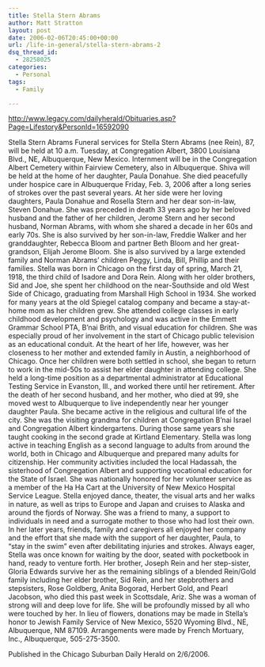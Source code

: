 ```yaml
---
title: Stella Stern Abrams
author: Matt Stratton
layout: post
date: 2006-02-06T20:45:00+00:00
url: /life-in-general/stella-stern-abrams-2
dsq_thread_id:
  - 28258025
categories:
  - Personal
tags:
  - Family

---
```

<http://www.legacy.com/dailyherald/Obituaries.asp?Page=Lifestory&PersonId=16592090>

Stella Stern Abrams Funeral services for Stella Stern Abrams (nee Rein), 87, will be held at 10 a.m. Tuesday, at Congregation Albert, 3800 Louisiana Blvd., NE, Albuquerque, New Mexico. Internment will be in the Congregation Albert Cemetery within Fairview Cemetery, also in Albuquerque. Shiva will be held at the home of her daughter, Paula Donahue. She died peacefully under hospice care in Albuquerque Friday, Feb. 3, 2006 after a long series of strokes over the past several years. At her side were her loving daughters, Paula Donahue and Rosella Stern and her dear son-in-law, Steven Donahue. She was preceded in death 33 years ago by her beloved husband and the father of her children, Jerome Stern and her second husband, Norman Abrams, with whom she shared a decade in her 60s and early 70s. She is also survived by her son-in-law, Freddie Walker and her granddaughter, Rebecca Bloom and partner Beth Bloom and her great-grandson, Elijah Jerome Bloom. She is also survived by a large extended family and Norman Abrams&#8217; children Peggy, Linda, Bill, Phillip and their families. Stella was born in Chicago on the first day of spring, March 21, 1918, the third child of Isadore and Dora Rein. Along with her older brothers, Sid and Joe, she spent her childhood on the near-Southside and old West Side of Chicago, graduating from Marshall High School in 1934. She worked for many years at the old Spiegel catalog company and became a stay-at-home mom as her children grew. She attended college classes in early childhood development and psychology and was active in the Emmett Grammar School PTA, B&#8217;nai Brith, and visual education for children. She was especially proud of her involvement in the start of Chicago public television as an educational conduit. At the heart of her life, however, was her closeness to her mother and extended family in Austin, a neighborhood of Chicago. Once her children were both settled in school, she began to return to work in the mid-50s to assist her elder daughter in attending college. She held a long-time position as a departmental administrator at Educational Testing Service in Evanston, Ill., and worked there until her retirement. After the death of her second husband, and her mother, who died at 99, she moved west to Albuquerque to live independently near her younger daughter Paula. She became active in the religious and cultural life of the city. She was the visiting grandma for children at Congregation B&#8217;nai Israel and Congregation Albert kindergartens. During those same years she taught cooking in the second grade at Kirtland Elementary. Stella was long active in teaching English as a second language to adults from around the world, both in Chicago and Albuquerque and prepared many adults for citizenship. Her community activities included the local Hadassah, the sisterhood of Congregation Albert and supporting vocational education for the State of Israel. She was nationally honored for her volunteer service as a member of the Ha Ha Cart at the University of New Mexico Hospital Service League. Stella enjoyed dance, theater, the visual arts and her walks in nature, as well as trips to Europe and Japan and cruises to Alaska and around the fjords of Norway. She was a friend to many, a support to individuals in need and a surrogate mother to those who had lost their own. In her later years, friends, family and caregivers all enjoyed her company and the effort that she made with the support of her daughter, Paula, to &#8220;stay in the swim&#8221; even after debilitating injuries and strokes. Always eager, Stella was once known for waiting by the door, seated with pocketbook in hand, ready to venture forth. Her brother, Joseph Rein and her step-sister, Gloria Edwards survive her as the remaining siblings of a blended Rein/Gold family including her elder brother, Sid Rein, and her stepbrothers and stepsisters, Rose Goldberg, Anita Bogorad, Herbert Gold, and Pearl Jacobson, who died this past week in Scottsdale, Ariz. She was a woman of strong will and deep love for life. She will be profoundly missed by all who were touched by her. In lieu of flowers, donations may be made in Stella&#8217;s honor to Jewish Family Service of New Mexico, 5520 Wyoming Blvd., NE, Albuquerque, NM 87109. Arrangements were made by French Mortuary, Inc., Albuquerque, 505-275-3500.
  
Published in the Chicago Suburban Daily Herald on 2/6/2006.